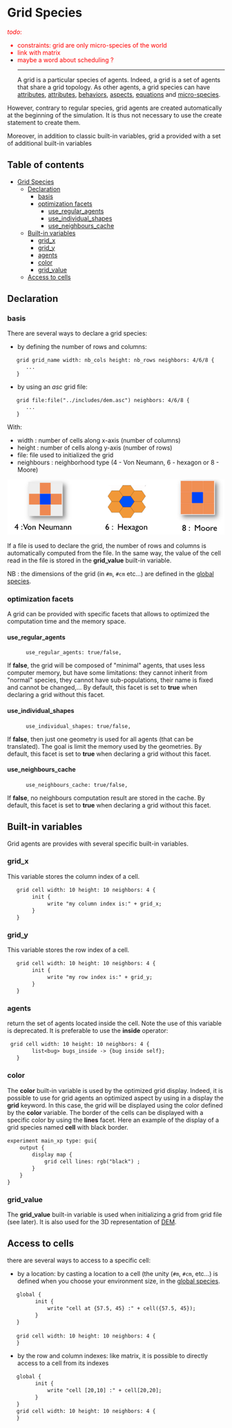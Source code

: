 
# Grid Species
<font color='red'><i>todo</i>:<br>
<ul><li>constraints: grid are only micro-species of the world<br>
</li><li>link with matrix<br>
</li><li>maybe a word about scheduling ?<br>
</font>
<hr />
A grid is a particular species of agents. Indeed, a grid is a set of agents that share a grid topology. As other agents, a grid species can have <a href='G__DefiningAttributes'>attributes</a>, <a href='G__DefiningActions'>attributes</a>, <a href='G__DefiningBehaviors'>behaviors</a>, <a href='G__DefiningAspects'>aspects</a>, <a href='G__DefiningEquations'>equations</a> and  <a href='G__MultiLevel'>micro-species</a>.</li></ul>

However, contrary to regular species, grid agents are created automatically at the beginning of the simulation. It is thus not necessary to use the create statement to create them.

Moreover, in addition to classic built-in variables, grid a provided with a set of additional built-in variables

## Table of contents 

* [Grid Species](#grid-species)
	* [Declaration](#declaration)
		* [basis](#basis)
		* [optimization facets](#optimization-facets)
			* [use_regular_agents](#useregularagents)
			* [use_individual_shapes](#useindividualshapes)
			* [use_neighbours_cache](#useneighbourscache)
	* [Built-in variables](#built-in-variables)
		* [grid_x](#gridx)
		* [grid_y](#gridy)
		* [agents](#agents)
		* [color](#color)
		* [grid_value](#gridvalue)
	* [Access to cells](#access-to-cells)


## Declaration
### basis
There are several ways to declare a grid species:
  * by defining the number of rows and columns:
```
   grid grid_name width: nb_cols height: nb_rows neighbors: 4/6/8 {
      ...
   }
```
  * by using an _asc_ grid file:
```
   grid file:file("../includes/dem.asc") neighbors: 4/6/8 {
      ...
   }
```
With:
* width : number of cells along x-axis (number of columns)
* height : number of cells along y-axis (number of rows)
* file: file used to initialized the grid
* neighbours : neighborhood type (4 - Von Neumann, 6 - hexagon or 8 - Moore)

![images/neighbours_types.png](images/neighbours_types.png)

If a file is used to declare the grid, the number of rows and columns is automatically computed from the file. In the same way, the value of the cell read in the file is stored in the **grid\_value** built-in variable.

NB : the dimensions of the grid (in ```#m```, ```#cm``` etc...) are defined in the [global species](G__GlobalSpecies).

### optimization facets
A grid can be provided with specific facets that allows to optimized the computation time and the memory space.

#### use\_regular\_agents
```
      use_regular_agents: true/false,
```
If **false**, the grid will be composed of "minimal" agents, that uses less computer memory, but have some limitations: they cannot inherit from "normal" species, they cannot have sub-populations, their name is fixed and cannot be changed,...
By default, this facet is set to **true** when declaring a grid without this facet.

#### use\_individual\_shapes
```
      use_individual_shapes: true/false,
```
If **false**, then just one geometry is used for all agents (that can be translated). The goal is limit the memory used by the geometries.
By default, this facet is set to **true** when declaring a grid without this facet.


#### use\_neighbours\_cache
```
      use_neighbours_cache: true/false,
```
If **false**, no neighbours computation result are stored in the cache.
By default, this facet is set to **true** when declaring a grid without this facet.





## Built-in variables
Grid agents are provides with several specific built-in variables.

### grid\_x
This variable stores the column index of a cell.
```
   grid cell width: 10 height: 10 neighbors: 4 {
        init {
             write "my column index is:" + grid_x;
        }
   }
```

### grid\_y
This variable stores the row index of a cell.
```
   grid cell width: 10 height: 10 neighbors: 4 {
        init {
             write "my row index is:" + grid_y;
        }
   }
```
### agents
return the set of agents located inside the cell. Note the use of this variable is deprecated.
It is preferable to use the **inside** operator:

```
 grid cell width: 10 height: 10 neighbors: 4 { 
        list<bug> bugs_inside -> {bug inside self};
   }
```

### color
The **color** built-in variable is used by the optimized grid display. Indeed, it is possible to use for grid agents an optimized aspect by using in a display the **grid** keyword. In this case, the grid will be displayed using the color defined by the **color** variable. The border of the cells can be displayed with a specific color by using the **lines** facet.
Here an example of the display of a grid species named **cell** with black border.

```
experiment main_xp type: gui{
	output {
		display map {
			grid cell lines: rgb("black") ;
		}
	}
}
```

### grid\_value
The **grid\_value** built-in variable is used when initializing a grid from grid file (see later). It is also used for the 3D representation of [DEM](http://code.google.com/p/gama-platform/wiki/DEM).





## Access to cells
there are several ways to access to a specific cell:
  * by a location: by casting a location to a cell (the unity (```#m```, ```#cm```, etc...) is defined when you choose your environment size, in the [global species](G__GlobalSpecies).
```
   global {
         init {
             write "cell at {57.5, 45} :" + cell({57.5, 45});
         }
   }

   grid cell width: 10 height: 10 neighbors: 4 {
   }
```
  * by the row and column indexes: like matrix, it is possible to directly access to a cell from its indexes
```
   global {
         init {
             write "cell [20,10] :" + cell[20,20];
         }
   }
   grid cell width: 10 height: 10 neighbors: 4 {
   }
```